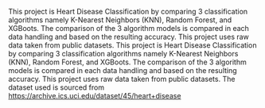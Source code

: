 This project is Heart Disease Classification by comparing 3 classification algorithms namely K-Nearest Neighbors (KNN), Random Forest, and XGBoots. 
The comparison of the 3 algorithm models is compared in each data handling and based on the resulting accuracy. 
This project uses raw data taken from public datasets. This project is Heart Disease Classification by comparing 3 classification algorithms namely K-Nearest Neighbors (KNN), Random Forest, and XGBoots. The comparison of the 3 algorithm models is compared in each data handling and based on the resulting accuracy. This project uses raw data taken from public datasets. The dataset used is sourced from https://archive.ics.uci.edu/dataset/45/heart+disease
